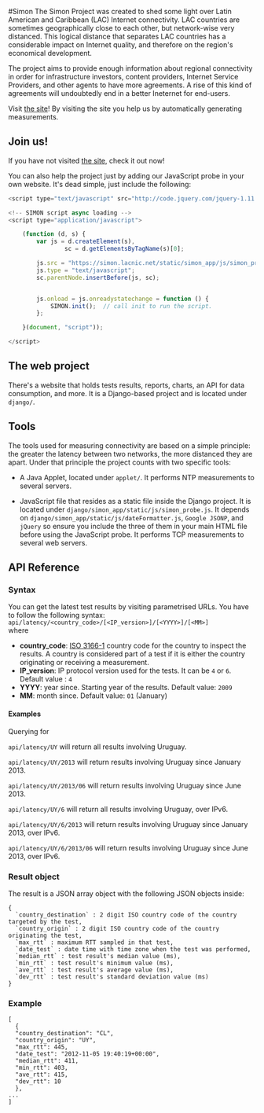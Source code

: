 #Simon
The Simon Project was created to shed some light over Latin American and Caribbean (LAC) Internet connectivity. LAC countries are sometimes geographically close to each other, but network-wise very distanced. This logical distance that separates LAC countries has a considerable impact on Internet quality, and therefore on the region's economical development.

The project aims to provide enough information about regional connectivity in order for infrastructure investors, content providers, Internet Service Providers, and other agents to have more agreements. A rise of this kind of agreements will undoubtedly end in a better Ineternet for end-users.

Visit [the site](http://simon.lacnic.net "Proyecto Simón")! By visiting the site you help us by automatically generating measurements.

## Join us!
If you have not visited [the site](http://simon.lacnic.net "Proyecto Simón"), check it out now!

You can also help the project just by adding our JavaScript probe in your own website. It's dead simple, just include the following:
```javascript
<script type="text/javascript" src="http://code.jquery.com/jquery-1.11.1.min.js"></script>

<!-- SIMON script async loading -->
<script type="application/javascript">

    (function (d, s) {
        var js = d.createElement(s),
                sc = d.getElementsByTagName(s)[0];

        js.src = "https://simon.lacnic.net/static/simon_app/js/simon_probe_plugin.js";
        js.type = "text/javascript";
        sc.parentNode.insertBefore(js, sc);


        js.onload = js.onreadystatechange = function () {
            SIMON.init();  // call init to run the script.
        };

    }(document, "script"));

</script>
```

## The web project
There's a website that holds tests results, reports, charts, an API for data consumption, and more. It is a Django-based project and is located under `django/`.

## Tools
The tools used for measuring connectivity are based on a simple principle: the greater the latency between two networks, the more distanced they are apart. Under that principle the project counts with two specific tools:

- A Java Applet, located under `applet/`. It performs NTP measurements to several servers.

- JavaScript file that resides as a static file inside the Django project. It is located under `django/simon_app/static/js/simon_probe.js`. It depends on `django/simon_app/static/js/dateFormatter.js`, `Google JSONP`, and `jQuery`
 so ensure you include the three of them in your main HTML file before using the JavaScript probe. It performs TCP measurements to several web servers.


## API Reference
### Syntax
You can get the latest test results by visiting parametrised URLs. You have to follow the following syntax:
`api/latency/<country_code>/[<IP_version>]/[<YYYY>]/[<MM>]`<br>
where

- **country_code**: <a href="http://en.wikipedia.org/wiki/ISO_3166-1">ISO 3166-1</a> country code for the country to inspect the results. A country is considered part of a test if it is either the country originating or receiving a measurement.
- **IP_version**: IP protocol version  used for the tests. It can be `4` or `6`. Default value : `4`
- **YYYY**: year since. Starting year of the results. Default value: `2009`
- **MM**: month since. Default value: `01` (January)
#### Examples
Querying for

`api/latency/UY` will return all results involving Uruguay.

`api/latency/UY/2013` will return results involving Uruguay since January 2013.

`api/latency/UY/2013/06` will return results involving Uruguay since June 2013.

`api/latency/UY/6` will return all results involving Uruguay, over IPv6.

`api/latency/UY/6/2013` will return results involving Uruguay since January 2013, over IPv6.

`api/latency/UY/6/2013/06` will return results involving Uruguay since June 2013, over IPv6.



### Result object
The result is a JSON array object with the following JSON objects inside:

```
{
  `country_destination` : 2 digit ISO country code of the country targeted by the test,
  `country_origin` : 2 digit ISO country code of the country originating the test,
  `max_rtt` : maximum RTT sampled in that test,
  `date_test` : date time with time zone when the test was performed,
  `median_rtt` : test result's median value (ms),
  `min_rtt` : test result's minimum value (ms),
  `ave_rtt` : test result's average value (ms),
  `dev_rtt` : test result's standard deviation value (ms)
}
```
### Example
```
[
  {
  "country_destination": "CL",
  "country_origin": "UY",
  "max_rtt": 445,
  "date_test": "2012-11-05 19:40:19+00:00",
  "median_rtt": 411,
  "min_rtt": 403,
  "ave_rtt": 415,
  "dev_rtt": 10
  },
...
]
```
